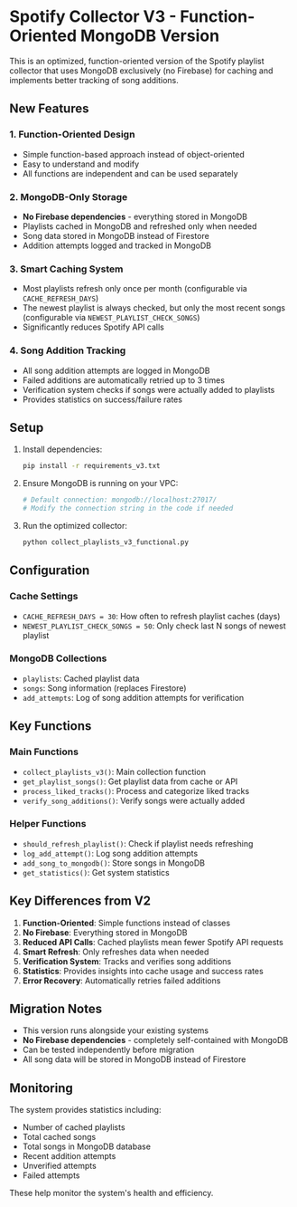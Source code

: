 # Spotify Collector V3 - Function-Oriented MongoDB Version

This is an optimized, function-oriented version of the Spotify playlist collector that uses MongoDB exclusively (no Firebase) for caching and implements better tracking of song additions.

## New Features

### 1. Function-Oriented Design
- Simple function-based approach instead of object-oriented
- Easy to understand and modify
- All functions are independent and can be used separately

### 2. MongoDB-Only Storage
- **No Firebase dependencies** - everything stored in MongoDB
- Playlists cached in MongoDB and refreshed only when needed
- Song data stored in MongoDB instead of Firestore
- Addition attempts logged and tracked in MongoDB

### 3. Smart Caching System
- Most playlists refresh only once per month (configurable via `CACHE_REFRESH_DAYS`)
- The newest playlist is always checked, but only the most recent songs (configurable via `NEWEST_PLAYLIST_CHECK_SONGS`)
- Significantly reduces Spotify API calls

### 4. Song Addition Tracking
- All song addition attempts are logged in MongoDB
- Failed additions are automatically retried up to 3 times
- Verification system checks if songs were actually added to playlists
- Provides statistics on success/failure rates

## Setup

1. Install dependencies:
   ```bash
   pip install -r requirements_v3.txt
   ```

2. Ensure MongoDB is running on your VPC:
   ```bash
   # Default connection: mongodb://localhost:27017/
   # Modify the connection string in the code if needed
   ```

3. Run the optimized collector:
   ```bash
   python collect_playlists_v3_functional.py
   ```

## Configuration

### Cache Settings
- `CACHE_REFRESH_DAYS = 30`: How often to refresh playlist caches (days)
- `NEWEST_PLAYLIST_CHECK_SONGS = 50`: Only check last N songs of newest playlist

### MongoDB Collections
- `playlists`: Cached playlist data
- `songs`: Song information (replaces Firestore)
- `add_attempts`: Log of song addition attempts for verification

## Key Functions

### Main Functions
- `collect_playlists_v3()`: Main collection function
- `get_playlist_songs()`: Get playlist data from cache or API
- `process_liked_tracks()`: Process and categorize liked tracks
- `verify_song_additions()`: Verify songs were actually added

### Helper Functions
- `should_refresh_playlist()`: Check if playlist needs refreshing
- `log_add_attempt()`: Log song addition attempts
- `add_song_to_mongodb()`: Store songs in MongoDB
- `get_statistics()`: Get system statistics

## Key Differences from V2

1. **Function-Oriented**: Simple functions instead of classes
2. **No Firebase**: Everything stored in MongoDB
3. **Reduced API Calls**: Cached playlists mean fewer Spotify API requests
4. **Smart Refresh**: Only refreshes data when needed
5. **Verification System**: Tracks and verifies song additions
6. **Statistics**: Provides insights into cache usage and success rates
7. **Error Recovery**: Automatically retries failed additions

## Migration Notes

- This version runs alongside your existing systems
- **No Firebase dependencies** - completely self-contained with MongoDB
- Can be tested independently before migration
- All song data will be stored in MongoDB instead of Firestore

## Monitoring

The system provides statistics including:
- Number of cached playlists
- Total cached songs
- Total songs in MongoDB database
- Recent addition attempts
- Unverified attempts
- Failed attempts

These help monitor the system's health and efficiency.
